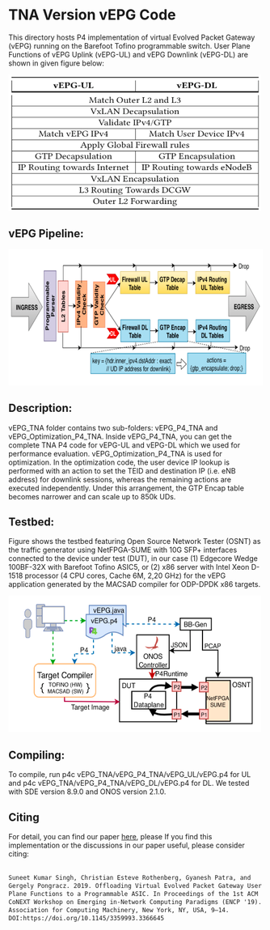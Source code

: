 # TNA Version vEPG Code

This directory hosts P4 implementation of virtual Evolved Packet Gateway (vEPG) running on the Barefoot Tofino programmable switch.
User Plane Functions of vEPG Uplink (vEPG-UL) and vEPG Downlink (vEPG-DL) are shown in given figure below:

<img src="Figures/UserPlaneFunctions.png" alt="alt text" width="500" height="270"> 

## vEPG Pipeline:

<img src="Figures/vEPG_Pipeline.png" alt="alt text" width="600" height="270"> 


## Description:

vEPG_TNA folder contains two sub-folders: vEPG_P4_TNA and vEPG_Optimization_P4_TNA.
Inside vEPG_P4_TNA, you can get the complete TNA P4 code for vEPG-UL and vEPG-DL which we used for performance evaluation. vEPG_Optimization_P4_TNA is used for optimization. In the optimization code, the user device IP lookup is performed with an action to set the TEID and destination IP (i.e. eNB address) for downlink sessions, whereas the remaining actions are executed independently. Under this arrangement, the GTP Encap table becomes narrower and can scale up to 850k UDs.

## Testbed:

Figure shows the testbed featuring Open Source Network Tester (OSNT) as the traffic generator using NetFPGA-SUME with 10G SFP+ interfaces connected to the device under test (DUT), in our case (1) Edgecore Wedge 100BF-32X with Barefoot Tofino ASIC5, or (2) x86 server with Intel Xeon D-1518 processor (4 CPU cores, Cache 6M, 2,20 GHz) for the vEPG application generated by the MACSAD compiler for ODP-DPDK x86 targets.

<img src="Figures/Testbed.png" alt="alt text" width="500" height="270"> 

## Compiling:

To compile, run p4c vEPG_TNA/vEPG_P4_TNA/vEPG_UL/vEPG.p4 for UL and p4c vEPG_TNA/vEPG_P4_TNA/vEPG_DL/vEPG.p4 for DL. We tested with SDE version 8.9.0 and ONOS version 2.1.0. 

## Citing

For detail, you can find our paper <a href="https://dl.acm.org/doi/10.1145/3359993.3366645">here</a>, please If you find this implementation or the discussions in our paper useful, please consider citing:

```

Suneet Kumar Singh, Christian Esteve Rothenberg, Gyanesh Patra, and Gergely Pongracz. 2019. Offloading Virtual Evolved Packet Gateway User Plane Functions to a Programmable ASIC. In Proceedings of the 1st ACM CoNEXT Workshop on Emerging in-Network Computing Paradigms (ENCP '19). Association for Computing Machinery, New York, NY, USA, 9–14. DOI:https://doi.org/10.1145/3359993.3366645

```



